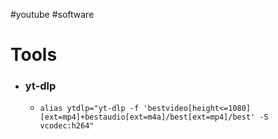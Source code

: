 #youtube #software 
# Tools
- ### yt-dlp
	- `alias ytdlp="yt-dlp -f 'bestvideo[height<=1080][ext=mp4]+bestaudio[ext=m4a]/best[ext=mp4]/best' -S vcodec:h264"`